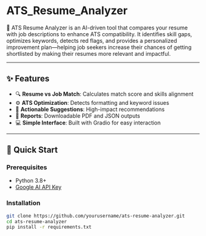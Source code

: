 # ATS_Resume_Analyzer
🎯 ATS Resume Analyzer is an AI-driven tool that compares your resume with job descriptions to enhance ATS compatibility. It identifies skill gaps, optimizes keywords, detects red flags, and provides a personalized improvement plan—helping job seekers increase their chances of getting shortlisted by making their resumes more relevant and impactful.

---

## ✨ Features

- 🔍 **Resume vs Job Match**: Calculates match score and skills alignment  
- ⚙️ **ATS Optimization**: Detects formatting and keyword issues  
- 📌 **Actionable Suggestions**: High-impact recommendations  
- 📄 **Reports**: Downloadable PDF and JSON outputs  
- 💻 **Simple Interface**: Built with Gradio for easy interaction

---

## 🚀 Quick Start

### Prerequisites

- Python 3.8+
- [Google AI API Key](https://makersuite.google.com/app/apikey)

### Installation

```bash
git clone https://github.com/yourusername/ats-resume-analyzer.git
cd ats-resume-analyzer
pip install -r requirements.txt
